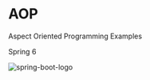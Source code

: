 # AOP

Aspect Oriented Programming Examples

Spring 6

![spring-boot-logo](https://github.com/tamerlankayak/AOP/assets/29164777/75252845-14fa-440c-b782-3d60992dd80d)
